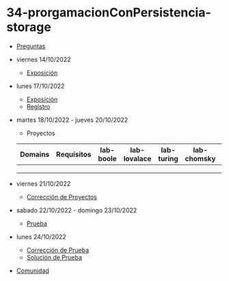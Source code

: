 # 34-prorgamacionConPersistencia-storage

- [Preguntas](https://escuela.it/cursos/curso-recurrencia-desarrollo-software/clase/patron)
- viernes 14/10/2022
  - [Exposición](https://escuela.it/cursos/curso-recurrencia-desarrollo-software/clase/patron)
- lunes 17/10/2022
  - [Exposición](https://escuela.it/cursos/curso-recurrencia-desarrollo-software/clase/patron)
  - [Registro](https://forms.gle/pA2QvsW32P4KtTD77)
- martes 18/10/2022 - jueves 20/10/2022
  - Proyectos
  
  |Domains|Requisitos|lab-boole|lab-lovalace|lab-turing|lab-chomsky|lab-bernersLee|
  |-------|----------|---------|------------|----------|-----------|--------------|
  |       |          |         |            |          |           |              |
  |       |          |         |            |          |           |              |
  |       |          |         |            |          |           |              |
- viernes 21/10/2022
  - [Corrección de Proyectos](https://escuela.it/cursos/curso-recurrencia-desarrollo-software/clase/patron)
- sabado 22/10/2022 - domingo 23/10/2022
  - [Prueba](https://forms.gle/hB9UJoN2PYiexctH8)
- lunes 24/10/2022
  - [Corrección de Prueba](https://escuela.it/cursos/curso-recurrencia-desarrollo-software/clase/patron)
  - [Solución de Prueba](https://docs.google.com/spreadsheets/d/1Uwtqa5VdD5wK2X7eLgkS6_th16aPnsW8pa5Ft2TyLPo/edit#gid=0)
- [Comunidad](https://app.slack.com/client/T02S3KYD464/C02TYRM3ZJQ)
